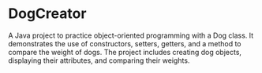 # DogCreator
A Java project to practice object-oriented programming with a Dog class. It demonstrates the use of constructors, setters, getters, and a method to compare the weight of dogs. The project includes creating dog objects, displaying their attributes, and comparing their weights.
